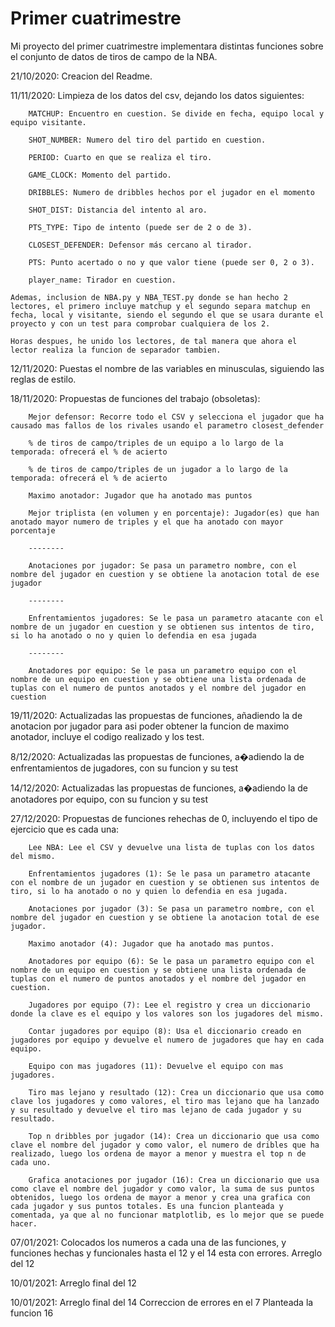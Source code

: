 # Primer cuatrimestre

Mi proyecto del primer cuatrimestre implementara distintas funciones sobre el conjunto de datos de tiros de campo de la NBA.

21/10/2020:
	Creacion del Readme.
	
	
11/11/2020:
	Limpieza de los datos del csv, dejando los datos siguientes:
		
		MATCHUP: Encuentro en cuestion. Se divide en fecha, equipo local y equipo visitante.
		
		SHOT_NUMBER: Numero del tiro del partido en cuestion.
		
		PERIOD: Cuarto en que se realiza el tiro.
		
		GAME_CLOCK: Momento del partido.
		
		DRIBBLES: Numero de dribbles hechos por el jugador en el momento
		
		SHOT_DIST: Distancia del intento al aro.
		
		PTS_TYPE: Tipo de intento (puede ser de 2 o de 3).
		
		CLOSEST_DEFENDER: Defensor más cercano al tirador.
		
		PTS: Punto acertado o no y que valor tiene (puede ser 0, 2 o 3).
		
		player_name: Tirador en cuestion.

	Ademas, inclusion de NBA.py y NBA_TEST.py donde se han hecho 2 lectores, el primero incluye matchup y el segundo separa matchup en fecha, local y visitante, siendo el segundo el que se usara durante el proyecto y con un test para comprobar cualquiera de los 2.

	Horas despues, he unido los lectores, de tal manera que ahora el lector realiza la funcion de separador tambien.
	
	
12/11/2020:
	Puestas el nombre de las variables en minusculas, siguiendo las reglas de estilo.
	
	
18/11/2020:
	Propuestas de funciones del trabajo (obsoletas):
		
		Mejor defensor: Recorre todo el CSV y selecciona el jugador que ha causado mas fallos de los rivales usando el parametro closest_defender
		
		% de tiros de campo/triples de un equipo a lo largo de la temporada: ofrecerá el % de acierto
		
		% de tiros de campo/triples de un jugador a lo largo de la temporada: ofrecerá el % de acierto
		
		Maximo anotador: Jugador que ha anotado mas puntos
		
		Mejor triplista (en volumen y en porcentaje): Jugador(es) que han anotado mayor numero de triples y el que ha anotado con mayor porcentaje
		
		--------
		
		Anotaciones por jugador: Se pasa un parametro nombre, con el nombre del jugador en cuestion y se obtiene la anotacion total de ese jugador
		
		--------
		
		Enfrentamientos jugadores: Se le pasa un parametro atacante con el nombre de un jugador en cuestion y se obtienen sus intentos de tiro, si lo ha anotado o no y quien lo defendia en esa jugada
		
		--------
		
		Anotadores por equipo: Se le pasa un parametro equipo con el nombre de un equipo en cuestion y se obtiene una lista ordenada de tuplas con el numero de puntos anotados y el nombre del jugador en cuestion
		
		
19/11/2020:
	Actualizadas las propuestas de funciones, añadiendo la de anotacion por jugador para asi poder obtener la funcion de maximo anotador, incluye el codigo realizado y los test.
	
	
8/12/2020:
	Actualizadas las propuestas de funciones, a�adiendo la de enfrentamientos de jugadores, con su funcion y su test
	

14/12/2020:
	Actualizadas las propuestas de funciones, a�adiendo la de anotadores por equipo, con su funcion y su test	
	
	
27/12/2020:
	Propuestas de funciones rehechas de 0, incluyendo el tipo de ejercicio que es cada una:
		
		Lee NBA: Lee el CSV y devuelve una lista de tuplas con los datos del mismo.
		
		Enfrentamientos jugadores (1): Se le pasa un parametro atacante con el nombre de un jugador en cuestion y se obtienen sus intentos de tiro, si lo ha anotado o no y quien lo defendia en esa jugada.
		
		Anotaciones por jugador (3): Se pasa un parametro nombre, con el nombre del jugador en cuestion y se obtiene la anotacion total de ese jugador.
		
		Maximo anotador (4): Jugador que ha anotado mas puntos.
		
		Anotadores por equipo (6): Se le pasa un parametro equipo con el nombre de un equipo en cuestion y se obtiene una lista ordenada de tuplas con el numero de puntos anotados y el nombre del jugador en cuestion.
		
		Jugadores por equipo (7): Lee el registro y crea un diccionario donde la clave es el equipo y los valores son los jugadores del mismo.
		
		Contar jugadores por equipo (8): Usa el diccionario creado en jugadores por equipo y devuelve el numero de jugadores que hay en cada equipo.
		
		Equipo con mas jugadores (11): Devuelve el equipo con mas jugadores.
		
		Tiro mas lejano y resultado (12): Crea un diccionario que usa como clave los jugadores y como valores, el tiro mas lejano que ha lanzado y su resultado y devuelve el tiro mas lejano de cada jugador y su resultado.
		
		Top n dribbles por jugador (14): Crea un diccionario que usa como clave el nombre del jugador y como valor, el numero de dribles que ha realizado, luego los ordena de mayor a menor y muestra el top n de cada uno.
		
		Grafica anotaciones por jugador (16): Crea un diccionario que usa como clave el nombre del jugador y como valor, la suma de sus puntos obtenidos, luego los ordena de mayor a menor y crea una grafica con cada jugador y sus puntos totales. Es una funcion planteada y comentada, ya que al no funcionar matplotlib, es lo mejor que se puede hacer.
		
		
07/01/2021:
	Colocados los numeros a cada una de las funciones, y funciones hechas y funcionales hasta el 12 y el 14 esta con errores.
	Arreglo del 12
	
	
10/01/2021:
	Arreglo final del 12
	

10/01/2021:
	Arreglo final del 14
	Correccion de errores en el 7
	Planteada la funcion 16